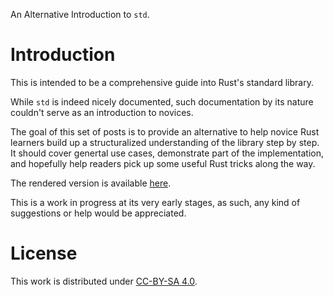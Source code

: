 An Alternative Introduction to `std`.

# Introduction

This is intended to be a comprehensive guide into Rust's standard library.

While `std` is indeed nicely documented, such documentation by its nature couldn't serve as an introduction to novices.

The goal of this set of posts is to provide an alternative to help novice Rust learners build up a structuralized understanding of the library step by step. It should cover genertal use cases, demonstrate part of the implementation, and hopefully help readers pick up some useful Rust tricks along the way.

The rendered version is available [here](https://daseinphaos.github.io/alter-intro-std-rs/).

This is a work in progress at its very early stages, as such, any kind of suggestions or help would be appreciated.

# License

This work is distributed under [CC-BY-SA 4.0](https://creativecommons.org/licenses/by-sa/4.0/).